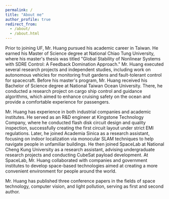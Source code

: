 ```yaml
---
permalink: /
title: "About me"
author_profile: true
redirect_from: 
  - /about/
  - /about.html
---
```


Prior to joining UF, Mr. Huang pursued his academic career in 
Taiwan. He earned his Master of Science degree at National 
Chiao Tung University, where his master's thesis was titled "Global Stability of Nonlinear Systems 
with SDRE Control: A Feedback Domination Approach." Mr. Huang executed several research 
projects and independent studies, including work on autonomous vehicles for monitoring fruit 
gardens and fault-tolerant control for spacecraft. Before his master's program, Mr. Huang received 
his Bachelor of Science degree at National Taiwan Ocean University. There, he conducted a 
research project on cargo ship control and guidance algorithms, which aimed to enhance cruising 
safety on the ocean and provide a comfortable experience for passengers.

<!-- A data-driven personal website -->
<!-- ====== -->
Mr. Huang has experience in both industrial companies and academic institutes. He served as an 
R&D engineer at Kingstone Technology Company, where he conducted flash disk circuit design 
and quality inspection, successfully creating the first circuit layout under strict EMI regulations. 
Later, he joined Academia Sinica as a research assistant, focusing on indoor localization via 
monocular SLAM techniques to help navigate people in unfamiliar buildings. He then joined 
SpaceLab at National Cheng Kung University as a research assistant, advising undergraduate 
research projects and conducting CubeSat payload development. At SpaceLab, Mr. Huang 
collaborated with companies and government institutes to develop space-based technologies aimed 
at creating a more convenient environment for people around the world.


<!-- Getting started -->
<!-- ====== -->
Mr. Huang has published three conference papers in the fields of space technology, computer 
vision, and light pollution, serving as first and second author.
